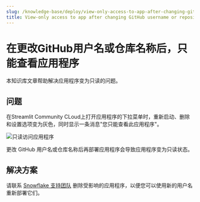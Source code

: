 ```yaml
---
slug: /knowledge-base/deploy/view-only-access-to-app-after-changing-github-username-or-repository-name
title: View-only access to app after changing GitHub username or repository name
---
```


# 在更改GitHub用户名或仓库名称后，只能查看应用程序

本知识库文章帮助解决应用程序变为只读的问题。

## 问题

在Streamlit Community CLoud上打开应用程序的下拉菜单时，重新启动、删除和设置选项变为灰色，同时显示一条消息"您只能查看此应用程序"。

![只读访问应用程序](/images/knowledge-base/view-only-access-to-app.png)

更改 GitHub 用户名或仓库名称后再部署应用程序会导致应用程序变为只读状态。

## 解决方案

请联系 [Snowflake 支持团队](mailto:support@streamlit.io) 删除受影响的应用程序，以便您可以使用新的用户名重新部署它们。